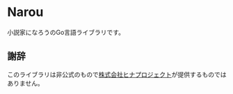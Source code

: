 # Narou
小説家になろうのGo言語ライブラリです。

## 謝辞
このライブラリは非公式のもので[株式会社ヒナプロジェクト](http://hinaproject.co.jp)が提供するものではありません。
